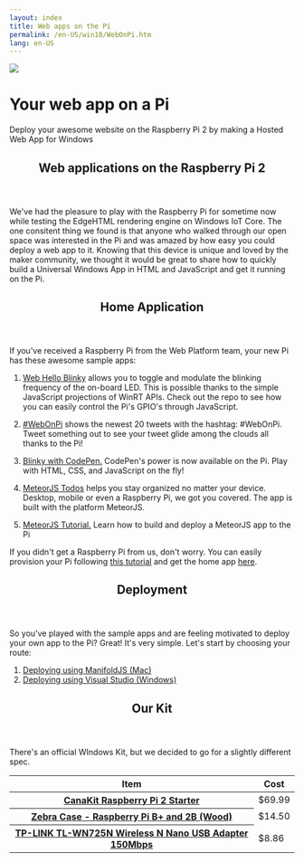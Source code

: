 ```yaml
---
layout: index
title: Web apps on the Pi
permalink: /en-US/win10/WebOnPi.htm
lang: en-US
---
```


<div class="jumbotron jumbotron-centered webapp-accent">
    <div class="container relative">
        <div class="row">
            <div class="col-md-4 col-lg-4"></div>
            <div class="centered-content">
                <div class="image-container inline-block">
                    <img class="img-responsive" src="{{site.baseurl}}/images/WebOnPi/rpi2.png" />
                </div>
                <div class="jumbotron-content inline-block win-color-fg-primary color-alt">
                    <h1 class="jumbotron-header header-large">Your web app on a Pi</h1>
                    <p class="jumbotron-subheader">Deploy your awesome website on the Raspberry Pi 2 by making a Hosted Web App for Windows</p>
                </div>
            </div>
        </div>
    </div>
</div>
<div class="container">
    <div class="row">
    	<div class="col-md-4 col-lg-4"></div>
        <div class="col-md-16 col-lg-16">
            <section class="section">
                <header class="section-header">
                    <h1>Web applications on the Raspberry Pi 2</h1>
                </header>
                <div class="section-body">
                    <p>We've had the pleasure to play with the Raspberry Pi for sometime now while testing the EdgeHTML rendering engine on Windows IoT Core. The one consitent thing we found is that anyone who walked through our open space was interested in the Pi and was amazed by how easy you could deploy a web app to it. Knowing that this device is unique and loved by the maker community, we thought it would be great to share how to quickly build a Universal Windows App in HTML and JavaScript and get it running on the Pi.</p>
                </div>
            </section>
        </div>
    </div>
    <div class="row">
        <div class="col-md-4 col-lg-4"></div>
        <div class="col-md-16 col-lg-16">
            <section class="section">
                <header class="section-header">
                    <h2>Home Application</h2>
                </header>
                <div class="section-body">
                    <p>If you've received a Raspberry Pi from the Web Platform team, your new Pi has these awesome sample apps:</p>
                    <ol class="spacer-16-top">
                        <li>
                            <p><a href="http://seksenov.github.io/WebHelloBlinky/">Web Hello Blinky</a> allows you to toggle and modulate the blinking frequency of the on-board LED. This is possible thanks to the simple JavaScript projections of WinRT APIs. Check out the repo to see how you can easily control the Pi's GPIO's through JavaScript. 
                            </p>
                        </li>
                        <li>
                            <p><a href="https://github.com/csuwildcat/webonpi">#WebOnPi</a> shows the newest 20 tweets with the hashtag: #WebOnPi. Tweet something out to see your tweet glide among the clouds all thanks to the Pi!
                            </p>
                        </li>
                        <li>
                            <p><a href="http://codepen.io/seksenov/pen/obpLmR">Blinky with CodePen.</a> CodePen's power is now available on the Pi. Play with HTML, CSS, and JavaScript on the fly!
                            </p>
                        </li>
                        <li>
                            <p><a href="http://windowstodo.meteor.com/">MeteorJS Todos</a> helps you stay organized no matter your device. Desktop, mobile or even a Raspberry Pi, we got you covered. The app is built with the platform MeteorJS.
                            </p>
                        </li>
                        <li>
                            <p><a href="http://aka.ms/meteor-tutorial/">MeteorJS Tutorial.</a> Learn how to build and deploy a MeteorJS app to the Pi
                            </p>
                        </li>
                    </ol>
                    <p>If you didn't get a Raspberry Pi from us, don't worry. You can easily provision your Pi following <a href="http://ms-iot.github.io/content/en-US/GetStarted.htm">this tutorial</a> and get the home app <a href="https://github.com/MicrosoftEdge/WebOnPi">here</a>.</p> 
                </div>
            </section>
        </div>
    </div>
    <div class="row">
        <div class="col-md-4 col-lg-4"></div>
        <div class="col-md-16 col-lg-16">
            <section class="section">
                <header class="section-header">
                    <h2>Deployment</h2>
                </header>
                <div class="section-body">
                    <p>So you've played with the sample apps and are feeling motivated to deploy your own app to the Pi? Great! It's very simple. Let's start by choosing your route: </p>
                    <ol>
                        <li>
                            <a href="http://microsoftedge.github.io/WebAppsDocs/en-US/win10/CreateHWA.htm">Deploying using ManifoldJS (Mac)</a>
                        </li>
                        <li>
                            <a href="http://microsoftedge.github.io/WebAppsDocs/en-US/win10/DeployToPiWithVs.htm">Deploying using Visual Studio (Windows)</a>
                        </li>
                    </ol>
                </div>
            </section>
        </div>
    </div>
    <div class="row">
    	<div class="col-md-4 col-lg-4"></div>
        <div class="col-md-16 col-lg-16">
            <section class="section">
                <header class="section-header">
                    <h2 class="section-title">Our Kit</h2>
                </header>
                <div class="section-body">
                    <p>There's an official WIndows Kit, but we decided to go for a slightly different spec.</p>
                    <div class="table-wrapper">
						<table class="table table-bordered table-striped"> 
							<thead> 
								<tr> 
									<th class="table-head-item"><span>Item</span></th> 
									<th class="table-head-item"><span>Cost</span></th>
								</tr>
							</thead> 
							<tbody> 
								<tr> 
									<th scope="row">
                                        <a href="http://www.amazon.com/gp/product/B008XVAVAW" rel="nofollow">
                                            CanaKit Raspberry Pi 2 Starter
                                        </a> 
									</th> 
									<td>$69.99 </td> 
								</tr> 
								<tr> 
									<th scope="row"> 
										<a href="http://www.amazon.com/Zebra-Case-Raspberry-Pi-Wood/dp/B00ME5XUAG" rel="nofollow">
                                            Zebra Case - Raspberry Pi B+ and 2B (Wood)
                                        </a>
									</th> 
									<td>$14.50</td> 
								</tr> 
								<tr> 
									<th scope="row"> 
										<a href="http://www.amazon.com/TP-LINK-TL-WN725N-Wireless-Adapter-150Mbps/dp/B008IFXQFU" rel="nofollow">
                                            TP-LINK TL-WN725N Wireless N Nano USB Adapter 150Mbps
                                        </a>
									</th> 
									<td>$8.86 </td> 
								</tr> 
							</tbody>
						</table> 
					</div>
                </div>
            </section>
        </div>
    </div>
 </div>




